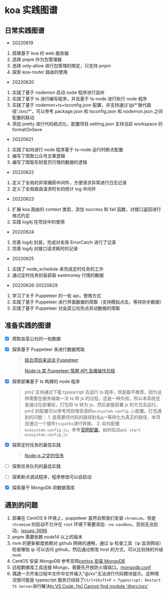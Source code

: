 # koa 实践图谱

## 日常实践图谱

- 20220619

1. 搭建基于 koa 的 web 服务器
2. 选择 pnpm 作为包管理器
3. 选择 only-allow 进行包管理的限定，只支持 pnpm
4. 探索 koa-router 路由的使用

- 20220620

1. 实践了基于 nodemon 启动 node 程序进行监听
2. 实践了基于 ts 进行编写程序，并且基于 ts-node 进行执行 node 程序
3. 实践了基于 nodemon+ts+tsconfig.json 配置，并支持通过‘@/\*’替代路径‘./src/\*’，可以参考 package.json 和 tsconfig.json 和 nodemon.json 之间配置的联动
4. 添加 pretty 进行代码格式化，配置项目.setting.json 支持当前 workspace 的 formatOnSave

- 20220621

1. 实践了如何进行 node 程序基于 ts-node 运行时断点配置
2. 编写了爬取公众号文章逻辑
3. 编写了爬取东财首页行情的数据的逻辑

- 20220622

1. 定义了全局的异常捕获中间件，方便请求异常进行日志记录
2. 定义了全局路由请求时长的统计 log 中间件

- 20220623

1. 扩展 koa 路由的 context 类型，添加 success 和 fail 函数，对接口返回进行格式约定
2. 实践 log4j 在项目中的使用

- 20220624

1. 完善 log4j 封装，完成对全局 ErrorCatch 进行了记录
2. 完善 log4j 对接口请求耗时的记录

- 20220625

1. 实践了 node_schedule 来完成定时任务的工作
2. 通过定时任务封装获取 eastmoney 行情的数据

- 20220626-20220629

1. 学习了关于 Puppeteer 的一些 api，使用方式
2. 实践了基于 Puppeteer 进行界面数据的爬取（支持模拟点击，等待异步数据）
3. 实践了基于 Puppeteer 对韭菜公社热点异动数据的爬取

## 准备实践的图谱

- [x] 爬取韭菜公社的一些数据
- [x] 探索基于 Puppeteer 来进行数据爬取

  > [结合项目来谈谈 Puppeteer](https://zhuanlan.zhihu.com/p/76237595)

  > [Node.js 库 Puppeteer 常用 API 及骚操作总结](https://juejin.cn/post/6844903997845962759)

- [x] 探索部署基于 ts 构建的 node 程序
  > pm2 支持通过下载 typescript 去运行 ts 程序，但是极不推荐，因为这样需要在服务端做一次 ts 转 js 的过程，这是一种负担。所以本系统还是通过在部署前，打包将 ts 转为 js，然后直接部署 js 的方式去运行。pm2 的配置可以参考项目根目录的`ecosystem.config.js`配置。打包遇到的问题： 1. 是需要将代码的路径别名`@/*`等转化为真正的路径，本项目通过一个插件`tscpaths`进行转换。 2. 如何配置`ecosystem.config.js`，参考[官网配置](https://pm2.keymetrics.io/docs/usage/application-declaration/)。如何启动`pm2 start ecosystem.config.js`
- [x] 探索定时任务的最佳实践
  > [Node.js 之定时任务](https://juejin.cn/post/6856586709837512718)
- [ ] 探索任务队列的最佳实践
- [ ] 探索断点调试程序，程序修改可以自启动
- [x] 探索基于 MongoDb 将数据落库

## 遇到的问题

1. 部署在 CentOS 8 环境上，puppeteer 虽然会帮我们安装 `chromium`，但是 `chromium` 的启动不允许在 `root` 环境下需要添加`--no-sandbox`，否则无法启动。[issues-3698](https://github.com/puppeteer/puppeteer/issues/3698)
2. pnpm 需要依赖 node14 以上的版本
3. nvm 的更新极度依赖对 github 网络的通畅，通过 ip 检查工具（ip 监测网站）检查哪些 ip 可以访问 github，然后通过修改 host 的方式，可以比较快的升级 nvm
4. CentOS 安装 MongoDB 参考官网[centos 安装 MongoDB](https://www.mongodb.com/docs/manual/tutorial/install-mongodb-on-red-hat/)
5. 远程数据库工具连接 Mongo，需要先开放防火墙端口。[mongodb.conf](https://blog.csdn.net/qq_39722119/article/details/84347222)
6. 偶遇一次开发过程中文件中文件输入"@/xx"无法进行代码模块提示。这种情况很可能是 typescript 服务已经挂了`Ctrl+Shift+P > Typescript: Restart TS Server`进行解决[In VS Code: [ts] Cannot find module '@src/xxx'](https://stackoverflow.com/questions/51319613/in-vs-code-ts-cannot-find-module-src-xxx)
